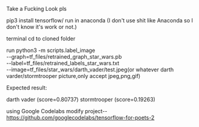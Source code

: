 Take a Fucking Look pls


pip3 install tensorflow/ run in anaconda
 (I don't use shit like Anaconda so I don't know it's work or not.)
 
terminal cd to cloned folder

run python3 -m scripts.label_image \
    --graph=tf_files/retrained_graph_star_wars.pb  \
    --label=tf_files/retrained_labels_star_wars.txt \
    --image=tf_files/star_wars/darth_vader/test.jpeg(or whatever darth varder/stormtrooper picture,only accept jpeg,png,gif)

Expected result:

darth vader (score=0.80737)
stormtrooper (score=0.19263)

using Google Codelabs
modify project-- https://github.com/googlecodelabs/tensorflow-for-poets-2


